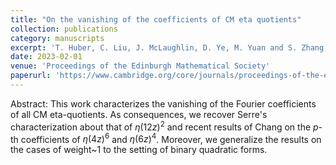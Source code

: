 ```yaml
---
title: "On the vanishing of the coefficients of CM eta quotients"
collection: publications
category: manuscripts
excerpt: 'T. Huber, C. Liu, J. McLaughlin, D. Ye, M. Yuan and S. Zhang, On the vanishing of the coefficients of CM eta quotients, Proceedings of the Edinburgh Mathematical Society, 66 (2023), 1202-1216.'
date: 2023-02-01
venue: 'Proceedings of the Edinburgh Mathematical Society'
paperurl: 'https://www.cambridge.org/core/journals/proceedings-of-the-edinburgh-mathematical-society/article/abs/on-the-vanishing-of-the-coefficients-of-cm-eta-quotients/862846F38654019E0B38F4CF79C72094'
---
```

Abstract: This work characterizes the vanishing of the Fourier coefficients of all CM eta-quotients. As consequences, we recover Serre's characterization about that of $\eta(12z)^{2}$ and recent results of Chang on the $p$-th coefficients of $\eta(4z)^{6}$ and $\eta(6z)^{4}$. Moreover, we generalize the results on the cases of weight~1 to the setting of binary quadratic forms.
